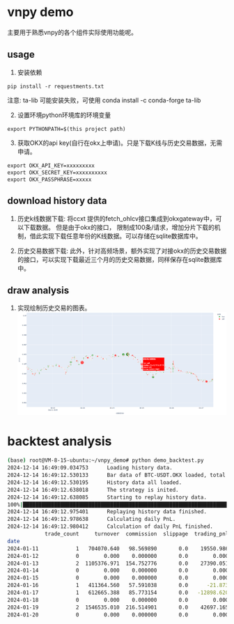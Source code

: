 # vnpy demo

主要用于熟悉vnpy的各个组件实际使用功能呢。

## usage
1. 安装依赖
```
pip install -r requestments.txt
```
注意: ta-lib 可能安装失败，可使用 conda install -c conda-forge ta-lib

2. 设置环境python环境库的环境变量

```
export PYTHONPATH=$(this project path)
```

3. 获取OKX的api key(自行在okx上申请)。只是下载K线与历史交易数据，无需申请。

```
export OKX_API_KEY=xxxxxxxxx
export OKX_SECRET_KEY=xxxxxxxxxx
export OKX_PASSPHRASE=xxxxx
```

## download history data


1. 历史k线数据下载: 
将ccxt 提供的fetch_ohlcv接口集成到okxgateway中，可以下载数据。
但是由于okx的接口， 限制成100条/请求，增加分片下载的机制，借此实现下载任意年份的K线数据。可以存储在sqlite数据库中。

2. 历史交易数据下载:
此外，针对高频场景，额外实现了对接okx的历史交易数据的接口，可以实现下载最近三个月的历史交易数据，同样保存在sqlite数据库中。

## draw analysis

1. 实现绘制历史交易的图表。
![draw_trade_data](assets/draw_trade_data.png)


# backtest analysis

``` bash
(base) root@VM-8-15-ubuntu:~/vnpy_demo# python demo_backtest.py 
2024-12-14 16:49:09.034753      Loading history data.
2024-12-14 16:49:12.530133      Bar data of BTC-USDT.OKX loaded, total count: 86401.
2024-12-14 16:49:12.530195      History data all loaded.
2024-12-14 16:49:12.638018      The strategy is inited.
2024-12-14 16:49:12.638085      Starting to replay history data.
100%|█████████████████████████████████████████████████████████████████████████████████████| 72001/72001 [00:00<00:00, 215069.61it/s]
2024-12-14 16:49:12.975401      Replaying history data finished.
2024-12-14 16:49:12.978638      Calculating daily PnL.
2024-12-14 16:49:12.980412      Calculation of daily PnL finished.
            trade_count     turnover  commission  slippage  trading_pnl  holding_pnl   total_pnl        net_pnl
date                                                                                                           
2024-01-11            1   704070.640   98.569890       0.0    19550.986        0.000   19550.986   19452.416110
2024-01-12            0        0.000    0.000000       0.0        0.000   -35712.495  -35712.495  -35712.495000
2024-01-13            2  1105376.971  154.752776       0.0    27390.051   -20316.751    7073.300    6918.547224
2024-01-14            0        0.000    0.000000       0.0        0.000     2356.578    2356.578    2356.578000
2024-01-15            0        0.000    0.000000       0.0        0.000     5971.329    5971.329    5971.329000
2024-01-16            1   411364.560   57.591038       0.0      -21.873    -9276.054   -9297.927   -9355.518038
2024-01-17            1   612665.388   85.773154       0.0   -12898.620        0.000  -12898.620  -12984.393154
2024-01-18            0        0.000    0.000000       0.0        0.000     2014.924    2014.924    2014.924000
2024-01-19            2  1546535.010  216.514901       0.0    42697.165   -24294.872   18402.293   18185.778099
2024-01-20            0        0.000    0.000000       0.0        0.000   -15207.210  -15207.210  -15207.210000
```